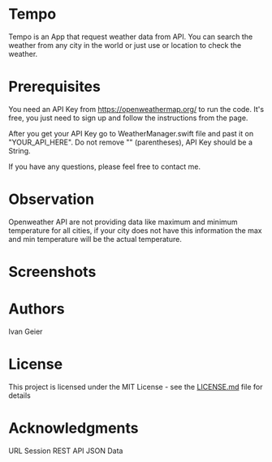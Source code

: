 # Tempo

Tempo is an App that request weather data from API. You can search the weather from any city in the world or just use or location to check the weather.

# Prerequisites

You need an API Key from https://openweathermap.org/ to run the code. It's free, you just need to sign up and follow the instructions from the page.

After you get your API Key go to WeatherManager.swift file and past it on "YOUR_API_HERE". Do not remove "" (parentheses), API Key should be a String.

If you have any questions, please feel free to contact me.

# Observation

Openweather API are not providing data like maximum and minimum temperature for all cities, if your city does not have this information the max and min temperature will be the actual temperature.

# Screenshots



# Authors
Ivan Geier

# License
This project is licensed under the MIT License - see the [LICENSE.md](https://github.com/ivangeier/Tempo/blob/master/LICENSE) file for details

# Acknowledgments

URL Session
REST API
JSON Data

